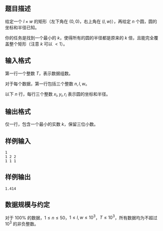 

## 题目描述

给定一个 $l\times w$ 的矩形（左下角在 $(0,0)$，右上角在 $(l,w)$），再给定 $n$ 个圆，圆的坐标和半径已知。

你的任务是找到一个最小的 $k$，使得所有的圆的半径都是原来的 $k$ 倍，且能完全覆盖整个矩形（注意 $k$ 可以 $<1$）。

## 输入格式

第一行一个整数 $T$，表示数据组数。

对于每个数据，第一行包括三个整数 $n,l,w$。

以下 $n$ 行，每行三个整数 $x_i,y_i,r_i$ 表示圆的坐标和半径。

## 输出格式

仅一行，包含一个最小的实数 $k$，保留三位小数。
## 样例输入

```plain
1
1 2 2
1 1 1
```

## 样例输出

```plain
1.414
```

## 数据规模与约定

对于 $100\%$ 的数据，$1\leq n\leq 50$，$1\leq l,w\leq 10^3$，$T\leq 10^3$，所有数据均为不超过 $10^3$ 的非负整数。